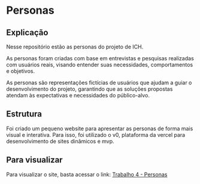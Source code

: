 # Personas

## Explicação

Nesse repositório estão as personas do projeto de ICH. 

As personas foram criadas com base em entrevistas e pesquisas realizadas com usuários reais, visando entender suas necessidades, comportamentos e objetivos. 

As personas são representações fictícias de usuários que ajudam a guiar o desenvolvimento do projeto, garantindo que as soluções propostas atendam às expectativas e necessidades do público-alvo.

## Estrutura

Foi criado um pequeno website para apresentar as personas de forma mais visual e interativa. Para isso, foi utilizado o v0, plataforma da vercel para desenvolvimento de sites dinâmicos e mvp.

## Para visualizar

Para visualizar o site, basta acessar o link: [Trabalho 4 - Personas](https://v0-interactive-persona-website.vercel.app/)